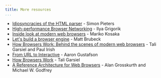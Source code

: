 ```yaml
---
title: More resources
...
```


* [Idiosyncracies of the HTML parser](https://htmlparser.info/) - Simon Pieters
* [High-performance Browser Networking](https://hpbn.co/) - Ilya Grigorik
* [Inside look at modern web browsers](https://developers.google.com/web/updates/2018/09/inside-browser-part1) - Mariko Kosaka
* [Let's build a browser engine](https://limpet.net/mbrubeck/2014/08/08/toy-layout-engine-1.html) - Matt Brubeck
* [How Browsers Work: Behind the scenes of modern web browsers](https://www.html5rocks.com/en/tutorials/internals/howbrowserswork/) - Tali Garsiel and Paul Irish
* [From URL to Interactive](https://alistapart.com/article/from-url-to-interactive/) - Aaron Gustafson
* [How Browsers Work](https://taligarsiel.com/Projects/howbrowserswork1.htm) - Tali Garsiel
* [A Reference Architecture for Web Browsers](https://grosskurth.ca/papers/browser-refarch.pdf) - Alan Grosskurth and Michael W. Godfrey

